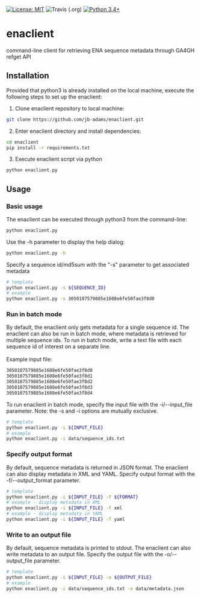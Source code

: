 [![License: MIT](https://img.shields.io/badge/License-MIT-yellow.svg)](https://opensource.org/licenses/MIT)
![Travis (.org)](https://img.shields.io/travis/jb-adams/enaclient.svg)
[![Python 3.4+](https://img.shields.io/badge/python-3.4+-blue.svg)](https://www.python.org/downloads/release/python-372/)

# enaclient
command-line client for retrieving ENA sequence metadata through GA4GH refget API

## Installation

Provided that python3 is already installed on the local machine, execute the following steps to set up the enaclient:

1. Clone enaclient repository to local machine:
```bash
git clone https://github.com/jb-adams/enaclient.git
```
2. Enter enaclient directory and install dependencies:
```bash
cd enaclient
pip install -r requirements.txt
```
3. Execute enaclient script via python
```bash
python enaclient.py
```


## Usage

### Basic usage

The enaclient can be executed through python3 from the command-line:
```bash
python enaclient.py
```

Use the -h parameter to display the help dialog:
```bash
python enaclient.py -h
```

Specify a sequence id/md5sum with the "-s" parameter to get associated metadata
```bash
# template
python enaclient.py -s ${SEQUENCE_ID}
# example
python enaclient.py -s 3050107579885e1608e6fe50fae3f8d0
```

### Run in batch mode
By default, the enaclient only gets metadata for a single sequence id. The enaclient can also be run in batch mode, where metadata is retrieved for multiple sequence ids. To run in batch mode, write a text file with each sequence id of interest on a separate line. <br/><br/>Example input file:
```bash
3050107579885e1608e6fe50fae3f8d0
3050107579885e1608e6fe50fae3f8d1
3050107579885e1608e6fe50fae3f8d2
3050107579885e1608e6fe50fae3f8d3
3050107579885e1608e6fe50fae3f8d4
```

To run enaclient in batch mode, specify the input file with the -i/--input_file parameter. Note: the -s and -i options are mutually exclusive.
```bash
# template
python enaclient.py -i ${INPUT_FILE}
# example
python enaclient.py -i data/sequence_ids.txt
```

### Specify output format
By default, sequence metadata is returned in JSON format. The enaclient can also display metadata in XML and YAML. Specify output format with the -f/--output_format parameter.
```bash
# template
python enaclient.py -i ${INPUT_FILE} -f ${FORMAT}
# example - display metadata in XML
python enaclient.py -i ${INPUT_FILE} -f xml
# example - display metadata in YAML
python enaclient.py -i ${INPUT_FILE} -f yaml
```

### Write to an output file
By default, sequence metadata is printed to stdout. The enaclient can also write metadata to an output file. Specify the output file with the -o/--output_file parameter.
```bash
# template
python enaclient.py -i ${INPUT_FILE} -o ${OUTPUT_FILE}
# example
python enaclient.py -i data/sequence_ids.txt -o data/metadata.json
```
